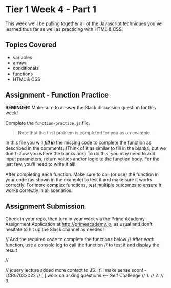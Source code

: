 # Tier 1 Week 4 - Part 1

This week we'll be pulling together all of the Javascript techniques you've learned thus far as well as practicing with HTML & CSS.

## Topics Covered

- variables
- arrays
- conditionals
- functions
- HTML & CSS

## Assignment - Function Practice

**REMINDER:** Make sure to answer the Slack discussion question for this week!

Complete the `function-practice.js` file. 
> Note that the first problem is completed for you as an example.

In this file you will *__fill in__* the missing code to complete the function as described in the comments. (Think of it as similar to fill in the blanks, but we don't show you where the blanks are.) To do this, you may need to add input parameters, return values and/or logic to the function body. For the last few, you'll need to write it all!

After completing each function. Make sure to call (or use) the function in your code (as shown in the example) to test it and make sure it works correctly. For more complex functions, test multiple outcomes to ensure it works correctly in all scenarios. 

## Assignment Submission
Check in your repo, then turn in your work via the Prime Academy Assignment Application at http://primeacademy.io, as usual and don't hesitate to hit up the Slack channel as needed!




// Add the required code to complete the functions below
// After _each_ function, use a console log to call the function
// to test it and display the result

<!-- // 1. Function to return 'Hello World!' -->

<!-- // 2. Function to return an personalized hello, using the `name` argument.
//    for example 'Hello, Jo!', or 'Hello, Stacy!': [ ] Remember to call the function to test -->

// 




// jquery lecture added more context to JS. It'll make sense soon! -LCR07082022 
// [ ] work on asking questions <-- Self Challenge
// 1. 
// 2.
// 3.
